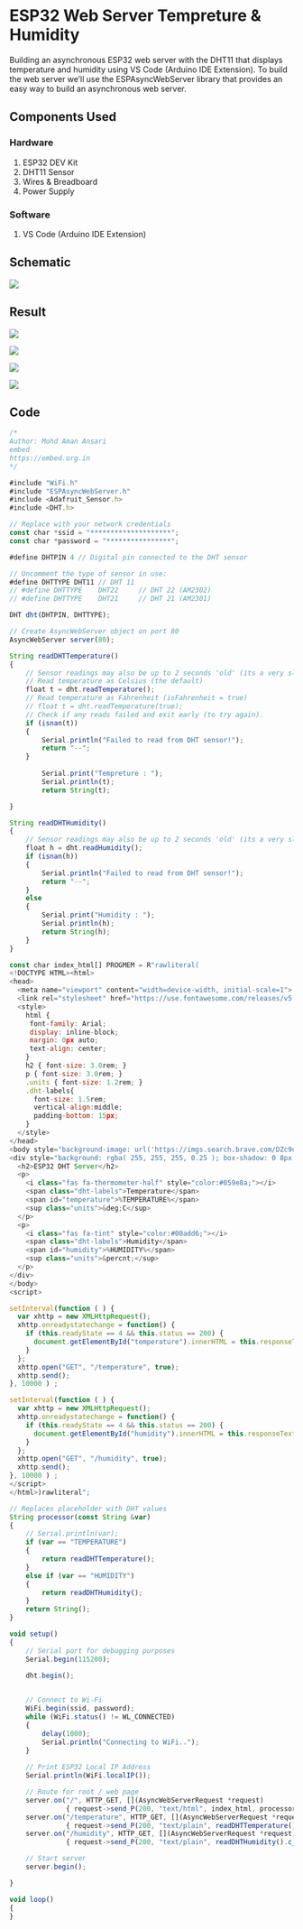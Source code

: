 
# ESP32 Web Server Tempreture & Humidity

Building an asynchronous ESP32 web server with the DHT11 that displays temperature and humidity using VS Code (Arduino IDE Extension).
To build the web server we’ll use the ESPAsyncWebServer library that provides an easy way to build an asynchronous web server.




## Components Used

### Hardware

1. ESP32 DEV Kit
2. DHT11 Sensor
3. Wires & Breadboard
4. Power Supply 

### Software

1. VS Code (Arduino IDE Extension)



## Schematic 

<img src="https://firebasestorage.googleapis.com/v0/b/common-project-63634.appspot.com/o/ESP32%20web%20server%20temp%20%26%20humidity%2FImg5.PNG?alt=media&token=f37657d8-b913-4fad-95ac-975f783815d3"></img>

## Result

<img src="https://firebasestorage.googleapis.com/v0/b/common-project-63634.appspot.com/o/ESP32%20web%20server%20temp%20%26%20humidity%2FImg1.PNG?alt=media&token=40d7181e-e055-4e85-8dc7-3c4a87406df1"></img>

<img src="https://firebasestorage.googleapis.com/v0/b/common-project-63634.appspot.com/o/ESP32%20web%20server%20temp%20%26%20humidity%2FImg4jpg.jpg?alt=media&token=b01efc02-7e01-414c-b214-5c10add6cd40"></img>

<img src="https://firebasestorage.googleapis.com/v0/b/common-project-63634.appspot.com/o/ESP32%20web%20server%20temp%20%26%20humidity%2FImg2.PNG?alt=media&token=5b22a55a-2e07-41a2-88b1-b6ec937723ca"></img>

<img src="https://firebasestorage.googleapis.com/v0/b/common-project-63634.appspot.com/o/ESP32%20web%20server%20temp%20%26%20humidity%2FImg3.PNG?alt=media&token=7e1d6aa8-ea3e-4feb-8513-ed98b041c662"></img>

## Code 

```javascript
/*
Author: Mohd Aman Ansari
embed
https://embed.org.in
*/

#include "WiFi.h"
#include "ESPAsyncWebServer.h"
#include <Adafruit_Sensor.h>
#include <DHT.h>

// Replace with your network credentials
const char *ssid = "********************";
const char *password = "****************";

#define DHTPIN 4 // Digital pin connected to the DHT sensor

// Uncomment the type of sensor in use:
#define DHTTYPE DHT11 // DHT 11
// #define DHTTYPE    DHT22     // DHT 22 (AM2302)
// #define DHTTYPE    DHT21     // DHT 21 (AM2301)

DHT dht(DHTPIN, DHTTYPE);

// Create AsyncWebServer object on port 80
AsyncWebServer server(80);

String readDHTTemperature()
{
    // Sensor readings may also be up to 2 seconds 'old' (its a very slow sensor)
    // Read temperature as Celsius (the default)
    float t = dht.readTemperature();
    // Read temperature as Fahrenheit (isFahrenheit = true)
    // float t = dht.readTemperature(true);
    // Check if any reads failed and exit early (to try again).
    if (isnan(t))
    {
        Serial.println("Failed to read from DHT sensor!");
        return "--";
    }
    
        Serial.print("Tempreture : ");
        Serial.println(t);
        return String(t);

}

String readDHTHumidity()
{
    // Sensor readings may also be up to 2 seconds 'old' (its a very slow sensor)
    float h = dht.readHumidity();
    if (isnan(h))
    {
        Serial.println("Failed to read from DHT sensor!");
        return "--";
    }
    else
    {
        Serial.print("Humidity : ");
        Serial.println(h);
        return String(h);
    }
}

const char index_html[] PROGMEM = R"rawliteral(
<!DOCTYPE HTML><html>
<head>
  <meta name="viewport" content="width=device-width, initial-scale=1">
  <link rel="stylesheet" href="https://use.fontawesome.com/releases/v5.7.2/css/all.css" integrity="sha384-fnmOCqbTlWIlj8LyTjo7mOUStjsKC4pOpQbqyi7RrhN7udi9RwhKkMHpvLbHG9Sr" crossorigin="anonymous">
  <style>
    html {
     font-family: Arial;
     display: inline-block;
     margin: 0px auto;
     text-align: center;
    }
    h2 { font-size: 3.0rem; }
    p { font-size: 3.0rem; }
    .units { font-size: 1.2rem; }
    .dht-labels{
      font-size: 1.5rem;
      vertical-align:middle;
      padding-bottom: 15px;
    }
  </style>
</head>
<body style="background-image: url('https://imgs.search.brave.com/DZc9ugTKBK6oTQ34GBLUI3m1ZX2CLpEUMh8dPbwEtu0/rs:fit:759:225:1/g:ce/aHR0cHM6Ly90c2Uz/Lm1tLmJpbmcubmV0/L3RoP2lkPU9JUC5S/WUlIU0JjRHpSTHlC/R0Y4Q3ZDR1lBSGFF/byZwaWQ9QXBp'); background-repeat: no-repeat; background-size: cover; ">
<div style="background: rgba( 255, 255, 255, 0.25 ); box-shadow: 0 8px 32px 0 rgba( 31, 38, 135, 0.37 ); backdrop-filter: blur( 4px ); -webkit-backdrop-filter: blur( 4px );  padding: 24px; border-radius: 16px;">
  <h2>ESP32 DHT Server</h2>
  <p>
    <i class="fas fa-thermometer-half" style="color:#059e8a;"></i> 
    <span class="dht-labels">Temperature</span> 
    <span id="temperature">%TEMPERATURE%</span>
    <sup class="units">&deg;C</sup>
  </p>
  <p>
    <i class="fas fa-tint" style="color:#00add6;"></i> 
    <span class="dht-labels">Humidity</span>
    <span id="humidity">%HUMIDITY%</span>
    <sup class="units">&percnt;</sup>
  </p>
</div>
</body>
<script>

setInterval(function ( ) {
  var xhttp = new XMLHttpRequest();
  xhttp.onreadystatechange = function() {
    if (this.readyState == 4 && this.status == 200) {
      document.getElementById("temperature").innerHTML = this.responseText;
    }
  };
  xhttp.open("GET", "/temperature", true);
  xhttp.send();
}, 10000 ) ;

setInterval(function ( ) {
  var xhttp = new XMLHttpRequest();
  xhttp.onreadystatechange = function() {
    if (this.readyState == 4 && this.status == 200) {
      document.getElementById("humidity").innerHTML = this.responseText;
    }
  };
  xhttp.open("GET", "/humidity", true);
  xhttp.send();
}, 10000 ) ;
</script>
</html>)rawliteral";

// Replaces placeholder with DHT values
String processor(const String &var)
{
    // Serial.println(var);
    if (var == "TEMPERATURE")
    {
        return readDHTTemperature();
    }
    else if (var == "HUMIDITY")
    {
        return readDHTHumidity();
    }
    return String();
}

void setup()
{
    // Serial port for debugging purposes
    Serial.begin(115200);

    dht.begin();
  

    // Connect to Wi-Fi
    WiFi.begin(ssid, password);
    while (WiFi.status() != WL_CONNECTED)
    {
        delay(1000);
        Serial.println("Connecting to WiFi..");
    }
  
    // Print ESP32 Local IP Address
    Serial.println(WiFi.localIP());

    // Route for root / web page
    server.on("/", HTTP_GET, [](AsyncWebServerRequest *request)
              { request->send_P(200, "text/html", index_html, processor); });
    server.on("/temperature", HTTP_GET, [](AsyncWebServerRequest *request)
              { request->send_P(200, "text/plain", readDHTTemperature().c_str()); });
    server.on("/humidity", HTTP_GET, [](AsyncWebServerRequest *request)
              { request->send_P(200, "text/plain", readDHTHumidity().c_str()); });

    // Start server
    server.begin();

}

void loop()
{
}